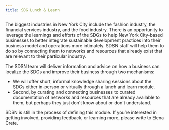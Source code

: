 ```yaml
---
title: SDG Lunch & Learn
---
```

The biggest industries in New York City include the fashion industry, the financial services industry, and the food industry. There is an opportunity to leverage the learnings and efforts of the SDGs to help New York City-based businesses to better integrate sustainable development practices into their business model and operations more intimately. SDSN staff will help them to do so by connecting them to networks and resources that already exist that are relevant to their particular industry.

The SDSN team will deliver information and advice on how a business can localize the SDGs and improve their business through two mechanisms:

* We will offer short, informal knowledge sharing sessions about the SDGs either in-person or virtually through a lunch and learn module.
* Second, by curating and connecting businesses to curated documentation of networks and resources that are already available to them, but perhaps they just don't know about or don't understand.

SDSN is still in the process of defining this module. If you’re interested in getting involved, providing feedback, or learning more, please write to Elena Crete.
